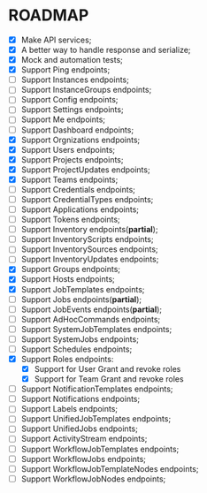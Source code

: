 # ROADMAP

- [x] Make API services;
- [x] A better way to handle response and serialize;
- [x] Mock and automation tests;
- [x] Support Ping endpoints;
- [ ] Support Instances endpoints;
- [ ] Support InstanceGroups endpoints;
- [ ] Support Config endpoints;
- [ ] Support Settings endpoints;
- [ ] Support Me endpoints;
- [ ] Support Dashboard endpoints;
- [x] Support Orgnizations endpoints;
- [x] Support Users endpoints;
- [x] Support Projects endpoints;
- [x] Support ProjectUpdates endpoints;
- [x] Support Teams endpoints;
- [ ] Support Credentials endpoints;
- [ ] Support CredentialTypes endpoints;
- [ ] Support Applications endpoints;
- [ ] Support Tokens endpoints;
- [ ] Support Inventory endpoints(**partial**);
- [ ] Support InventoryScripts endpoints;
- [ ] Support InventorySources endpoints;
- [ ] Support InventoryUpdates endpoints;
- [x] Support Groups endpoints;
- [x] Support Hosts endpoints;
- [x] Support JobTemplates endpoints;
- [ ] Support Jobs endpoints(**partial**);
- [ ] Support JobEvents endpoints(**partial**);
- [ ] Support AdHocCommands endpoints;
- [ ] Support SystemJobTemplates endpoints;
- [ ] Support SystemJobs endpoints;
- [ ] Support Schedules endpoints;
- [x] Support Roles endpoints:
  - [x] Support for User Grant and revoke roles
  - [x] Support for Team Grant and revoke roles
- [ ] Support NotificationTemplates endpoints;
- [ ] Support Notifications endpoints;
- [ ] Support Labels endpoints;
- [ ] Support UnifiedJobTemplates endpoints;
- [ ] Support UnifiedJobs endpoints;
- [ ] Support ActivityStream endpoints;
- [ ] Support WorkflowJobTemplates endpoints;
- [ ] Support WorkflowJobs endpoints;
- [ ] Support WorkflowJobTemplateNodes endpoints;
- [ ] Support WorkflowJobNodes endpoints;
